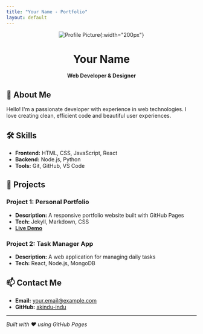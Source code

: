 ```yaml
---
title: "Your Name - Portfolio"
layout: default
---
```


<div align="center">
  
![Profile Picture](/images/akindu.png){:width="200px"}

# Your Name
**Web Developer & Designer**

</div>


## 👋 About Me
Hello! I'm a passionate developer with experience in web technologies. I love creating clean, efficient code and beautiful user experiences.

## 🛠️ Skills
- **Frontend:** HTML, CSS, JavaScript, React
- **Backend:** Node.js, Python
- **Tools:** Git, GitHub, VS Code

## 💼 Projects

### Project 1: Personal Portfolio
- **Description:** A responsive portfolio website built with GitHub Pages
- **Tech:** Jekyll, Markdown, CSS
- **[Live Demo](https://akindu-indu.github.io)**

### Project 2: Task Manager App
- **Description:** A web application for managing daily tasks
- **Tech:** React, Node.js, MongoDB

## 📫 Contact Me
- **Email:** your.email@example.com
- **GitHub:** [akindu-indu](https://github.com/akindu-indu)

---
*Built with ❤️ using GitHub Pages*

